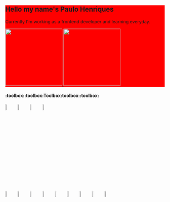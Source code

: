 <div style="background:red;">
  <h2>Hello my name's Paulo Henriques</h2>

   <p>Currently I'm working as a frontend developer and learning everyday.</p>



  <a href="https://github.com/sqirum">
  <img height="180em" src="https://github-readme-stats.vercel.app/api?username=sqirum&show_icons=true&theme=dracula&include_all_commits=true&count_private=true" style="text-decoration:none;">
  <img height="180em" src="https://github-readme-stats.vercel.app/api/top-langs/?username=sqirum&layout=compact&langs_count=7&theme=dracula" style="text-decoration:none;">
  </a>
</div>



<h4>:toolbox::toolbox:Toolbox:toolbox::toolbox:</h4>
<div>
<img src="https://cdn.jsdelivr.net/gh/devicons/devicon/icons/html5/html5-original-wordmark.svg" width="7%" style="display:inline-block;"/>
<img src="https://cdn.jsdelivr.net/gh/devicons/devicon/icons/css3/css3-original-wordmark.svg" width="7%" style="display:inline-block;"/>
<img src="https://cdn.jsdelivr.net/gh/devicons/devicon/icons/javascript/javascript-original.svg" width="7%" style="display:inline-block;"/>
<img src="https://cdn.jsdelivr.net/gh/devicons/devicon/icons/typescript/typescript-original.svg" width="7%" style="display:inline-block;"/>
</div>

<div>
<img src="https://cdn.jsdelivr.net/gh/devicons/devicon/icons/git/git-original-wordmark.svg" width="7%" style="display:inline-block;"/>
<img src="https://cdn.jsdelivr.net/gh/devicons/devicon/icons/bootstrap/bootstrap-plain-wordmark.svg" width="7%" style="display:inline-block;"/>
<img src="https://cdn.jsdelivr.net/gh/devicons/devicon/icons/sass/sass-original.svg" width="7%" style="display:inline-block;"/>
<img src="https://cdn.jsdelivr.net/gh/devicons/devicon/icons/jquery/jquery-original-wordmark.svg" width="7%" style="display:inline-block;"/>
<img src="https://cdn.jsdelivr.net/gh/devicons/devicon/icons/wordpress/wordpress-original.svg" width="7%" style="display:inline-block;"/>
<img src="https://cdn.jsdelivr.net/gh/devicons/devicon/icons/gulp/gulp-plain.svg" width="7%" style="display:inline-block;"/>
<img src="https://cdn.jsdelivr.net/gh/devicons/devicon/icons/docker/docker-original-wordmark.svg" width="7%" style="display:inline-block;"/>
<img src="https://cdn.jsdelivr.net/gh/devicons/devicon/icons/nodejs/nodejs-original-wordmark.svg" width="7%" style="display:inline-block;"/>
<img src="https://cdn.jsdelivr.net/gh/devicons/devicon/icons/bitbucket/bitbucket-original-wordmark.svg" width="7%" style="display:inline-block;"/>
</div>

